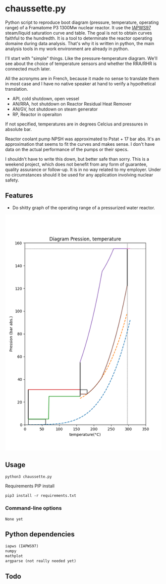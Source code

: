 # chaussette.py

Python script to reproduce boot diagram (pressure, temperature, operating range) of a Framatome P3 1300Mw nuclear reactor.
It use the [IAPWS97](http://www.iapws.org/) steam/liquid saturation curve and table. The goal is not to obtain curves faithful to the hundredth. 
It is a tool to determinate the reactor operating domaine during data analysis. That's why it is written in python, the main analysis 
tools in my work environment are already in python.

I'll start with "simple" things. Like the pressure-temperature diagram. We'll see about the choice of temperature sensors and 
whether the RRA/RHR is connected much later.

All the acronyms are in French, because it made no sense to translate them in most case and I have no native speaker at hand to verify a 
hypothetical translation. 

- API, cold shutdown, open vessel 
- AN/RRA, hot shutdown on Reactor Residual Heat Remover
- AN/GV, hot shutdown on steam generator
- RP, Reactor in operaiton 

If not specified, temperatures are in degrees Celcius and pressures in absolute bar.

Reactor coolant pump NPSH was approximated to Pstat + 17 bar abs. It's an approximation that seems to fit the curves and makes sense. 
I don't have data on the actual performance of the pumps or their specs. 

I shouldn't have to write this down, but better safe than sorry.
This is a weekend project, which does not benefit from any form of guarantee, quality assurance or follow-up. It is in no way related to my employer. 
Under no circumstances should it be used for any application involving nuclear safety.  

## Features

* Do shitty graph of the operating range of a pressurized water reactor.

![Figure_1.png](Figure_1.png)

## Usage
```
python3 chaussette.py
```

Requirements PIP install 

```
pip3 install -r requirements.txt
```

### Command-line options

```
None yet
```

## Python dependencies

```
iapws (IAPWS97)
numpy
mathplot
argparse (not really needed yet)
```

## Todo
 
